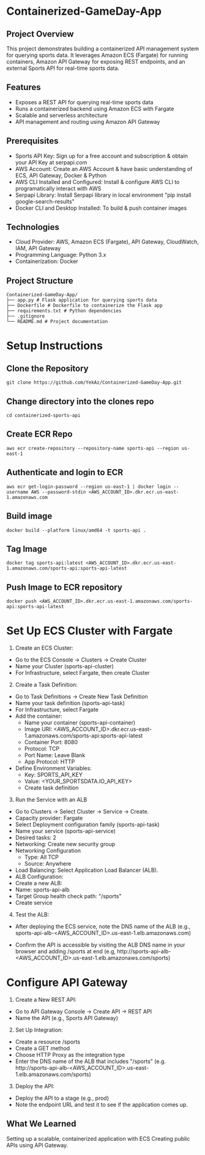 # Containerized-GameDay-App
## Project Overview

This project demonstrates building a containerized API management system for querying sports data. It leverages Amazon ECS (Fargate) for running containers, Amazon API Gateway for exposing REST endpoints, and an external Sports API for real-time sports data. 

## Features

* Exposes a REST API for querying real-time sports data
* Runs a containerized backend using Amazon ECS with Fargate
* Scalable and serverless architecture
* API management and routing using Amazon API Gateway

## Prerequisites

* Sports API Key: Sign up for a free account and subscription & obtain your API Key at serpapi.com
* AWS Account: Create an AWS Account & have basic understanding of ECS, API Gateway, Docker & Python
* AWS CLI Installed and Configured: Install & configure AWS CLI to programatically interact with AWS
* Serpapi Library: Install Serpapi library in local environment "pip install google-search-results"
* Docker CLI and Desktop Installed: To build & push container images

## Technologies

* Cloud Provider: AWS, Amazon ECS (Fargate), API Gateway, CloudWatch, IAM, API Gateway
* Programming Language: Python 3.x
* Containerization: Docker

## Project Structure

```
Containerized-GameDay-App/
├── app.py # Flask application for querying sports data
├── Dockerfile # Dockerfile to containerize the Flask app
├── requirements.txt # Python dependencies
├── .gitignore
└── README.md # Project documentation
```

# Setup Instructions
## Clone the Repository

`git clone https://github.com/YekAz/Containerized-GameDay-App.git`

## Change directory into the clones repo

`cd containerized-sports-api`

## Create ECR Repo

`aws ecr create-repository --repository-name sports-api --region us-east-1`

## Authenticate and login to ECR

`aws ecr get-login-password --region us-east-1 | docker login --username AWS --password-stdin <AWS_ACCOUNT_ID>.dkr.ecr.us-east-1.amazonaws.com`

## Build image

`docker build --platform linux/amd64 -t sports-api .`

## Tag Image

`docker tag sports-api:latest <AWS_ACCOUNT_ID>.dkr.ecr.us-east-1.amazonaws.com/sports-api:sports-api-latest`

## Push Image to ECR repository

`docker push <AWS_ACCOUNT_ID>.dkr.ecr.us-east-1.amazonaws.com/sports-api:sports-api-latest`

# Set Up ECS Cluster with Fargate

1. Create an ECS Cluster:
* Go to the ECS Console → Clusters → Create Cluster
* Name your Cluster (sports-api-cluster)
* For Infrastructure, select Fargate, then create Cluster

2. Create a Task Definition:
* Go to Task Definitions → Create New Task Definition
* Name your task definition (sports-api-task)
* For Infrastructure, select Fargate
* Add the container:
    * Name your container (sports-api-container)
    * Image URI: <AWS_ACCOUNT_ID>.dkr.ecr.us-east-1.amazonaws.com/sports-api:sports-api-latest
    * Container Port: 8080
    * Protocol: TCP
    * Port Name: Leave Blank
    * App Protocol: HTTP
* Define Environment Variables:
    * Key: SPORTS_API_KEY
    * Value: <YOUR_SPORTSDATA.IO_API_KEY>
    * Create task definition

3. Run the Service with an ALB
* Go to Clusters → Select Cluster → Service → Create.
* Capacity provider: Fargate
* Select Deployment configuration family (sports-api-task)
* Name your service (sports-api-service)
* Desired tasks: 2
* Networking: Create new security group
* Networking Configuration
    * Type: All TCP
    * Source: Anywhere
* Load Balancing: Select Application Load Balancer (ALB).
* ALB Configuration:
* Create a new ALB:
* Name: sports-api-alb
* Target Group health check path: "/sports"
* Create service

4. Test the ALB:
* After deploying the ECS service, note the DNS name of the ALB (e.g., sports-api-alb-<AWS_ACCOUNT_ID>.us-east-1.elb.amazonaws.com)

* Confirm the API is accessible by visiting the ALB DNS name in your browser and adding /sports at end (e.g, http://sports-api-alb-<AWS_ACCOUNT_ID>.us-east-1.elb.amazonaws.com/sports)

# Configure API Gateway
1. Create a New REST API:
* Go to API Gateway Console → Create API → REST API
* Name the API (e.g., Sports API Gateway)

2. Set Up Integration:
* Create a resource /sports
* Create a GET method
* Choose HTTP Proxy as the integration type
* Enter the DNS name of the ALB that includes "/sports" (e.g. http://sports-api-alb-<AWS_ACCOUNT_ID>.us-east-1.elb.amazonaws.com/sports)

3. Deploy the API:
* Deploy the API to a stage (e.g., prod)
* Note the endpoint URL and test it to see if the application comes up.

## What We Learned
Setting up a scalable, containerized application with ECS Creating public APIs using API Gateway.

